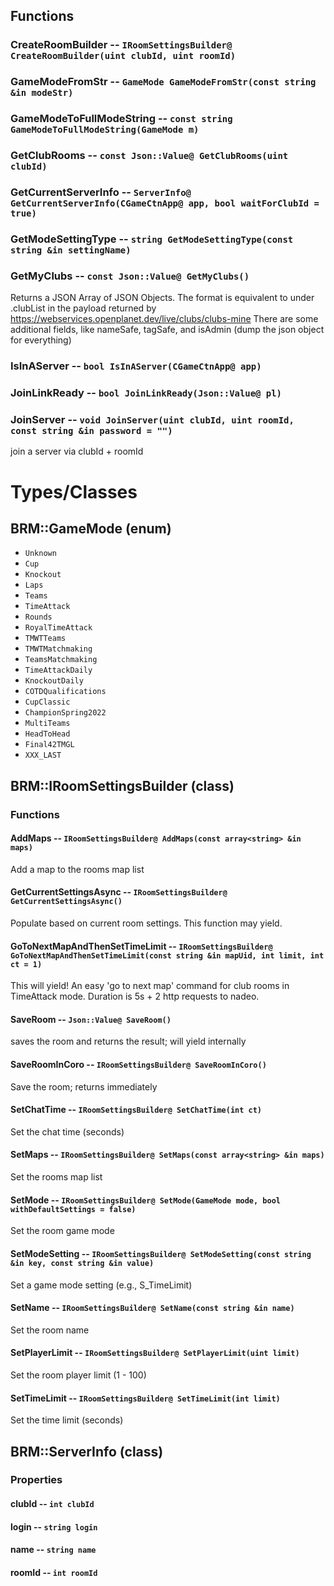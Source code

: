 ## Functions

### CreateRoomBuilder -- `IRoomSettingsBuilder@ CreateRoomBuilder(uint clubId, uint roomId)`

### GameModeFromStr -- `GameMode GameModeFromStr(const string &in modeStr)`

### GameModeToFullModeString -- `const string GameModeToFullModeString(GameMode m)`

### GetClubRooms -- `const Json::Value@ GetClubRooms(uint clubId)`

### GetCurrentServerInfo -- `ServerInfo@ GetCurrentServerInfo(CGameCtnApp@ app, bool waitForClubId = true)`

### GetModeSettingType -- `string GetModeSettingType(const string &in settingName)`

### GetMyClubs -- `const Json::Value@ GetMyClubs()`

Returns a JSON Array of JSON Objects.
The format is equivalent to under .clubList in the payload returned by <https://webservices.openplanet.dev/live/clubs/clubs-mine>
There are some additional fields, like nameSafe, tagSafe, and isAdmin (dump the json object for everything)

### IsInAServer -- `bool IsInAServer(CGameCtnApp@ app)`

### JoinLinkReady -- `bool JoinLinkReady(Json::Value@ pl)`

### JoinServer -- `void JoinServer(uint clubId, uint roomId, const string &in password = "")`

join a server via clubId + roomId

# Types/Classes

## BRM::GameMode (enum)

- `Unknown`
- `Cup`
- `Knockout`
- `Laps`
- `Teams`
- `TimeAttack`
- `Rounds`
- `RoyalTimeAttack`
- `TMWTTeams`
- `TMWTMatchmaking`
- `TeamsMatchmaking`
- `TimeAttackDaily`
- `KnockoutDaily`
- `COTDQualifications`
- `CupClassic`
- `ChampionSpring2022`
- `MultiTeams`
- `HeadToHead`
- `Final42TMGL`
- `XXX_LAST`


## BRM::IRoomSettingsBuilder (class)

### Functions

#### AddMaps -- `IRoomSettingsBuilder@ AddMaps(const array<string> &in maps)`

Add a map to the rooms map list

#### GetCurrentSettingsAsync -- `IRoomSettingsBuilder@ GetCurrentSettingsAsync()`

Populate based on current room settings. This function may yield.

#### GoToNextMapAndThenSetTimeLimit -- `IRoomSettingsBuilder@ GoToNextMapAndThenSetTimeLimit(const string &in mapUid, int limit, int ct = 1)`

This will yield! An easy 'go to next map' command for club rooms in TimeAttack mode. Duration is 5s + 2 http requests to nadeo.

#### SaveRoom -- `Json::Value@ SaveRoom()`

saves the room and returns the result; will yield internally

#### SaveRoomInCoro -- `IRoomSettingsBuilder@ SaveRoomInCoro()`

Save the room; returns immediately

#### SetChatTime -- `IRoomSettingsBuilder@ SetChatTime(int ct)`

Set the chat time (seconds)

#### SetMaps -- `IRoomSettingsBuilder@ SetMaps(const array<string> &in maps)`

Set the rooms map list

#### SetMode -- `IRoomSettingsBuilder@ SetMode(GameMode mode, bool withDefaultSettings = false)`

Set the room game mode

#### SetModeSetting -- `IRoomSettingsBuilder@ SetModeSetting(const string &in key, const string &in value)`

Set a game mode setting (e.g., S_TimeLimit)

#### SetName -- `IRoomSettingsBuilder@ SetName(const string &in name)`

Set the room name

#### SetPlayerLimit -- `IRoomSettingsBuilder@ SetPlayerLimit(uint limit)`

Set the room player limit (1 - 100)

#### SetTimeLimit -- `IRoomSettingsBuilder@ SetTimeLimit(int limit)`

Set the time limit (seconds)

## BRM::ServerInfo (class)

### Properties

#### clubId -- `int clubId`

#### login -- `string login`

#### name -- `string name`

#### roomId -- `int roomId`
